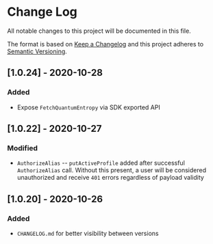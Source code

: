 # Change Log

All notable changes to this project will be documented in this file.

The format is based on [Keep a Changelog](http://keepachangelog.com/)
and this project adheres to [Semantic Versioning](http://semver.org/).

## [1.0.24] - 2020-10-28

### Added

- Expose `FetchQuantumEntropy` via SDK exported API

## [1.0.22] - 2020-10-27

### Modified

- `AuthorizeAlias` -- `putActiveProfile` added after successful `AuthorizeAlias` call. Without this present, a user will be considered unauthorized and receive `401` errors regardless of payload validity

## [1.0.20] - 2020-10-26

### Added

- `CHANGELOG.md` for better visibility between versions
